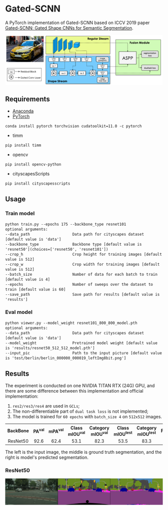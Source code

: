 # Gated-SCNN

A PyTorch implementation of Gated-SCNN based on ICCV 2019
paper [Gated-SCNN: Gated Shape CNNs for Semantic Segmentation](https://arxiv.org/abs/1907.05740).

![Network Architecture image from the paper](structure.png)

## Requirements

- [Anaconda](https://www.anaconda.com/download/)
- [PyTorch](https://pytorch.org)

```
conda install pytorch torchvision cudatoolkit=11.0 -c pytorch
```

- timm

```
pip install timm
```

- opencv

```
pip install opencv-python
```

- cityscapesScripts

```
pip install cityscapesscripts
```

## Usage

### Train model

```
python train.py --epochs 175 --backbone_type resnet101
optional arguments:
--data_path                   Data path for cityscapes dataset [default value is 'data']
--backbone_type               Backbone type [default value is 'resnet50'](choices=['resnet50', 'resnet101'])
--crop_h                      Crop height for training images [default value is 512]
--crop_w                      Crop width for training images [default value is 512]
--batch_size                  Number of data for each batch to train [default value is 4]
--epochs                      Number of sweeps over the dataset to train [default value is 60]
--save_path                   Save path for results [default value is 'results']
```

### Eval model

```
python viewer.py --model_weight resnet101_800_800_model.pth
optional arguments:
--data_path                   Data path for cityscapes dataset [default value is 'data']
--model_weight                Pretrained model weight [default value is 'results/resnet50_512_512_model.pth']
--input_pic                   Path to the input picture [default value is 'test/berlin/berlin_000000_000019_leftImg8bit.png']
```

## Results

The experiment is conducted on one NVIDIA TITAN RTX (24G) GPU, and there are some difference between this implementation
and official implementation:

1. `res2/res3/res4` are used in `GCLs`;
2. The non-differentiable part of `dual task loss` is not implemented;
3. The model is trained for `60 epochs` with `batch_size 4` on `512x512` images.

<table>
	<tbody>
		<!-- START TABLE -->
		<!-- TABLE HEADER -->
		<th>BackBone</th>
		<th>PA<sup>val</sup></th>
		<th>mPA<sup>val</sup></th>
		<th>Class mIOU<sup>val</sup></th>
		<th>Category mIOU<sup>val</sup></th>
		<th>Class mIOU<sup>test</sup></th>
		<th>Category mIOU<sup>test</sup></th>
		<th>FPS</th>
		<th>Download</th>
		<!-- TABLE BODY -->
		<tr>
			<td align="center">ResNet50</td>
			<td align="center">92.6</td>
			<td align="center">62.4</td>
			<td align="center">53.1</td>
			<td align="center">82.3</td>
			<td align="center">53.5</td>
			<td align="center">83.3</td>
			<td align="center">2</td>
			<td align="center"><a href="https://pan.baidu.com/s/1dJdxZ1rVC-JuOesuXo96dQ">dsjb</a></td>
		</tr>
	</tbody>
</table>

The left is the input image, the middle is ground truth segmentation, and the right is model's predicted segmentation.

### ResNet50

![munster_000105_000019](resnet50.png)

